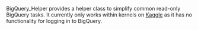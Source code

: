 BigQuery_Helper provides a helper class to simplify common read-only BigQuery tasks.
It currently only works within kernels on [Kaggle](kaggle.com/) as it has no functionality for logging in to BigQuery. 
